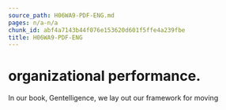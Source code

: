 ```yaml
---
source_path: H06WA9-PDF-ENG.md
pages: n/a-n/a
chunk_id: abf4a7143b44f076e153620d601f5ffe4a239fbe
title: H06WA9-PDF-ENG
---
```

# organizational performance.

In our book, Gentelligence, we lay out our framework for moving
